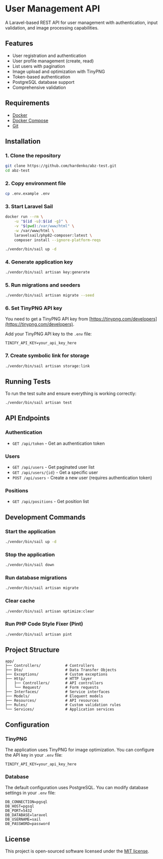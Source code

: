 # User Management API

A Laravel-based REST API for user management with authentication, input validation, and image processing capabilities.

## Features

- User registration and authentication
- User profile management (create, read)
- List users with pagination
- Image upload and optimization with TinyPNG
- Token-based authentication
- PostgreSQL database support
- Comprehensive validation

## Requirements

- [Docker](https://www.docker.com/get-started)
- [Docker Compose](https://docs.docker.com/compose/install/)
- [Git](https://git-scm.com/downloads)

## Installation

### 1. Clone the repository

```bash
git clone https://github.com/hardenko/abz-test.git
cd abz-test
```

### 2. Copy environment file

```bash
cp .env.example .env
```

### 3. Start Laravel Sail

```bash
docker run --rm \
    -u "$(id -u):$(id -g)" \
    -v "$(pwd):/var/www/html" \
    -w /var/www/html \
    laravelsail/php82-composer:latest \
    composer install --ignore-platform-reqs
```

```bash
./vendor/bin/sail up -d
```

### 4. Generate application key

```bash
./vendor/bin/sail artisan key:generate
```

### 5. Run migrations and seeders

```bash
./vendor/bin/sail artisan migrate --seed
```

### 6. Set TinyPNG API key

You need to get a TinyPNG API key from [https://tinypng.com/developers](https://tinypng.com/developers).

Add your TinyPNG API key to the `.env` file:

```
TINIFY_API_KEY=your_api_key_here
```

### 7. Create symbolic link for storage

```bash
./vendor/bin/sail artisan storage:link
```

## Running Tests

To run the test suite and ensure everything is working correctly:

```bash
./vendor/bin/sail artisan test
```

## API Endpoints

### Authentication

- `GET /api/token` - Get an authentication token

### Users

- `GET /api/users` - Get paginated user list
- `GET /api/users/{id}` - Get a specific user
- `POST /api/users` - Create a new user (requires authentication token)

### Positions
- `GET /api/positions` - Get position list


## Development Commands

### Start the application

```bash
./vendor/bin/sail up -d
```

### Stop the application

```bash
./vendor/bin/sail down
```

### Run database migrations

```bash
./vendor/bin/sail artisan migrate
```

### Clear cache

```bash
./vendor/bin/sail artisan optimize:clear
```

### Run PHP Code Style Fixer (Pint)

```bash
./vendor/bin/sail artisan pint
```

## Project Structure

```
app/
├── Controllers/           # Controllers
├── Dto/                   # Data Transfer Objects
├── Exceptions/            # Custom exceptions
├── Http/                  # HTTP layer
│   ├── Controllers/       # API controllers
│   └── Request/           # Form requests
├── Interfaces/            # Service interfaces
├── Models/                # Eloquent models
├── Resources/             # API resources
├── Rules/                 # Custom validation rules
└── Services/              # Application services
```

## Configuration

### TinyPNG

The application uses TinyPNG for image optimization. You can configure the API key in your `.env` file:

```
TINIFY_API_KEY=your_api_key_here
```

### Database

The default configuration uses PostgreSQL. You can modify database settings in your `.env` file:

```
DB_CONNECTION=pgsql
DB_HOST=pgsql
DB_PORT=5432
DB_DATABASE=laravel
DB_USERNAME=sail
DB_PASSWORD=password
```

## License

This project is open-sourced software licensed under the [MIT license](https://opensource.org/licenses/MIT).

